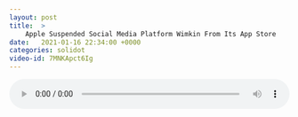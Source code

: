 ```yaml
---
layout: post
title:  >
    Apple Suspended Social Media Platform Wimkin From Its App Store
date:   2021-01-16 22:34:00 +0000
categories: solidot
video-id: 7MNKApct6Ig
---
```


<audio src="/assets/d3ed9d1981ffe137fd49933dbec9c9dd.mp3" style="width: 100%;" controls></audio>

